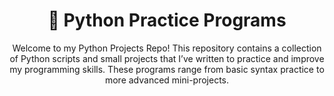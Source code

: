 <h1 align="center">🐍 Python Practice Programs</h1>

<p align="center">
Welcome to my Python Projects Repo! This repository contains a collection of Python scripts and small projects that I’ve written to practice and improve my programming skills. These programs range from basic syntax practice to more advanced mini-projects.
</p>